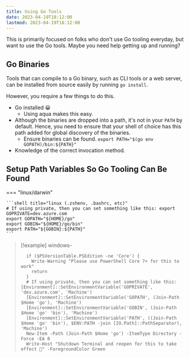 ```yaml
---
title: Using Go Tools
date: 2023-04-19T18:12:00
lastmod: 2023-04-19T18:12:00
---
```


This is primarily focused on folks who don't use Go tooling everyday, but want to use the Go tools.
Maybe you need help getting up and running?

## Go Binaries

Tools that can compile to a Go binary, such as CLI tools or a web server, can be installed from source easily by running `go install`.

However, you require a few things to do this.

- Go installed 😀
  - Using aqua makes this easy.
- Although the binaries are dropped into a path, it's not in your `PATH` by default. Hence, you need to ensure that your shell of choice has this path added for global discovery of the binaries.
  - Ensure binaries can be found. `export PATH="$(go env GOPATH)/bin:${PATH}"`
- Knowledge of the correct invocation method.

## Setup Path Variables So Go Tooling Can Be Found

=== "linux/darwin"

    ```shell title="linux (.zshenv, .bashrc, etc)"
    # If using private, then you can set something like this: export GOPRIVATE=dev.azure.com
    export GOPATH="${HOME}/go"
    export GOBIN="${HOME}/go/bin"
    export PATH="${GOBIN}:${PATH}"
    ```

> [!example] windows-
> ```pwsh title="windows"
>   if ($PSVersionTable.PSEdition -ne 'Core') {
>     Write-Warning "Please use PowerShell Core 7+ for this to work"
>     return
>   }
>   # If using private, then you can set something like this: [Environment]::SetEnvironmentVariable('GOPRIVATE', 'dev.azure.com', 'Machine')
>   [Environment]::SetEnvironmentVariable('GOPATH', (Join-Path $Home 'go'), 'Machine')
>   [Environment]::SetEnvironmentVariable('GOBIN', (Join-Path $Home 'go' 'bin'), 'Machine')
>   [Environment]::SetEnvironmentVariable('PATH', ((Join-Path $Home 'go' 'bin'), $ENV:PATH -join [IO.Path]::PathSeparator), 'Machine')
>   New-Item -Path (Join-Path $Home 'go') -ItemType Directory -Force -EA 0
>   Write-Host "Shutdown Terminal and reopen for this to take effect 🙏" -ForegroundColor Green
> ```
